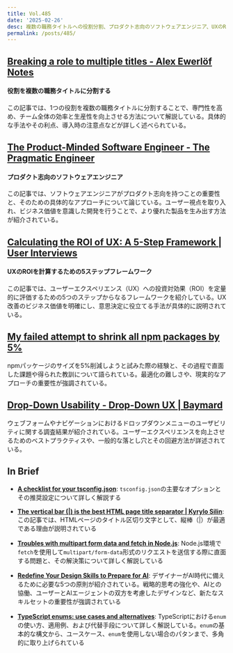 ```yaml
---
title: Vol.485
date: '2025-02-26'
desc: 複数の職務タイトルへの役割分割、プロダクト志向のソフトウェアエンジニア、UXのROIを計算するための5ステップフレームワーク、ほか計10リンク
permalink: /posts/485/
---
```


## [Breaking a role to multiple titles - Alex Ewerlöf Notes](https://blog.alexewerlof.com/p/breaking-role-to-titles)
#### 役割を複数の職務タイトルに分割する

この記事では、1つの役割を複数の職務タイトルに分割することで、専門性を高め、チーム全体の効率と生産性を向上させる方法について解説している。具体的な手法やその利点、導入時の注意点などが詳しく述べられている。


## [The Product-Minded Software Engineer - The Pragmatic Engineer](https://blog.pragmaticengineer.com/the-product-minded-engineer/)
#### プロダクト志向のソフトウェアエンジニア

この記事では、ソフトウェアエンジニアがプロダクト志向を持つことの重要性と、そのための具体的なアプローチについて論じている。ユーザー視点を取り入れ、ビジネス価値を意識した開発を行うことで、より優れた製品を生み出す方法が紹介されている。


## [Calculating the ROI of UX: A 5-Step Framework | User Interviews](https://www.userinterviews.com/blog/calculating-ux-roi-framework)
#### UXのROIを計算するための5ステップフレームワーク

この記事では、ユーザーエクスペリエンス（UX）への投資対効果（ROI）を定量的に評価するための5つのステップからなるフレームワークを紹介している。UX改善のビジネス価値を明確にし、意思決定に役立てる手法が具体的に説明されている。


## [My failed attempt to shrink all npm packages by 5%](https://evanhahn.com/my-failed-attempt-to-shrink-all-npm-packages-by-5-percent/)

npmパッケージのサイズを5%削減しようと試みた際の経験と、その過程で直面した課題や得られた教訓について語られている。最適化の難しさや、現実的なアプローチの重要性が強調されている。


## [Drop-Down Usability - Drop-Down UX | Baymard](https://baymard.com/blog/drop-down-usability)

ウェブフォームやナビゲーションにおけるドロップダウンメニューのユーザビリティに関する調査結果が紹介されている。ユーザーエクスペリエンスを向上させるためのベストプラクティスや、一般的な落とし穴とその回避方法が詳述されている。


## In Brief

- **[A checklist for your tsconfig.json](https://2ality.com/2025/01/tsconfig-json.html)**: `tsconfig.json`の主要なオプションとその推奨設定について詳しく解説する

- **[The vertical bar (|) is the best HTML page title separator | Kyrylo Silin](https://kyrylo.org/html/2025/01/21/the-vertical-bar-is-the-best-html-page-title-separator.html)**: この記事では、HTMLページのタイトル区切り文字として、縦棒（|）が最適である理由が説明されている

- **[Troubles with multipart form data and fetch in Node.js](https://philna.sh/blog/2025/01/14/troubles-with-multipart-form-data-fetch-node-js/)**: Node.js環境で`fetch`を使用して`multipart/form-data`形式のリクエストを送信する際に直面する問題と、その解決策について詳しく解説している

- **[Redefine Your Design Skills to Prepare for AI](https://www.nngroup.com/articles/prepare-for-ai/)**: デザイナーがAI時代に備えるために必要な5つの原則が紹介されている。戦略的思考の強化や、AIとの協働、ユーザーとAIエージェントの双方を考慮したデザインなど、新たなスキルセットの重要性が強調されている

- **[TypeScript enums: use cases and alternatives](https://2ality.com/2025/01/typescript-enum-patterns.html)**: TypeScriptにおける`enum`の使い方、適用例、および代替手段について詳しく解説している。`enum`の基本的な構文から、ユースケース、`enum`を使用しない場合のパタンまで、多角的に取り上げられている
